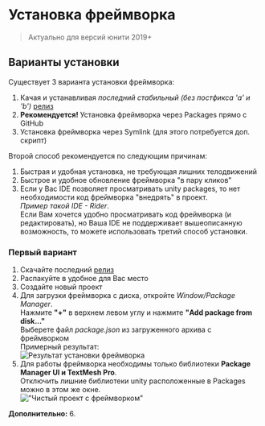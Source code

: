 # Установка фреймворка

> Актуально для версий юнити 2019+

## Варианты установки

Существует 3 варианта установки фреймворка:
1. Качая и устанавливая *последний стабильный (без постфикса 'a' и 'b')* [релиз](https://github.com/dimmpixeye/actors/releases)
2. **Рекомендуется!** Установка фреймворка через Packages прямо с GitHub
3. Установка фреймворка через Symlink (для этого потребуется доп. скрипт)

Второй способ рекомендуется по следующим причинам:
1. Быстрая и удобная установка, не требующая лишних телодвижений
2. Быстрое и удобное обновление фреймворка "в пару кликов"
3. Если у Вас IDE позволяет просматривать unity packages, то нет необходимости код фреймворка "внедрять" в проект.  
*Пример такой IDE - Rider*.  
Если Вам хочется удобно просматривать код фреймворка (и редактировать), но Ваша IDE не поддерживает вышеописанную возможность, то можете использовать третий способ установки.

### Первый вариант
1. Скачайте последний [релиз](https://github.com/dimmpixeye/actors/releases)
2. Распакуйте в удобное для Вас место
3. Создайте новый проект
4. Для загрузки фреймворка с диска, откройте *Window/Package Manager*.  
Нажмите **"+"** в верхнем левом углу и нажмите **"Add package from disk..."**  
Выберете файл *package.json* из загруженного архива с фреймворком  
Примерный результат:  
![Результат установки фреймворка](https://thumb.cloud.mail.ru/weblink/thumb/xw1/TV5N/4Gi8tNDX9/Вариант%201_1.JPG?x-email=aleksey_ohezin%40mail.ru)
5. Для работы фреймворка необходимы только библиотеки **Package Manager UI и TextMesh Pro**.  
Отключить лишние библиотеки unity расположенные в Packages можно в этом же окне.  
!["Чистый проект с фреймворком"](https://thumb.cloud.mail.ru/weblink/thumb/xw1/3KNn/BkfACkdgV/Вариант%201_2.JPG?x-email=aleksey_ohezin%40mail.ru)  

**Дополнительно:**
6. 
